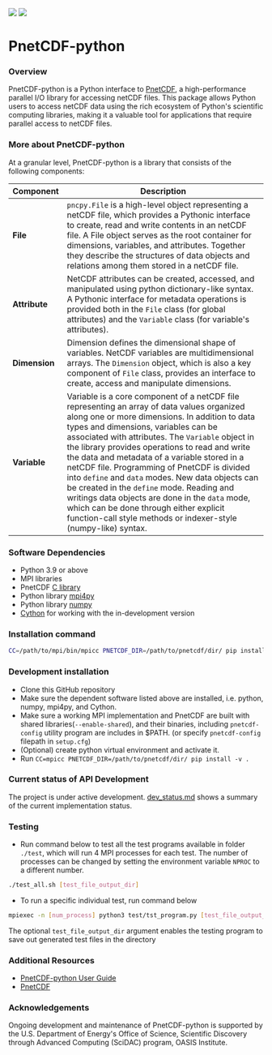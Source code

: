 ![](https://img.shields.io/badge/python-v3.9-blue) ![](https://img.shields.io/badge/tests%20passed-49-brightgreen)

# PnetCDF-python
### Overview
PnetCDF-python is a Python interface to
[PnetCDF](https://parallel-netcdf.github.io/), a high-performance parallel I/O
library for accessing netCDF files.
This package allows Python users to access netCDF data using the rich ecosystem
of Python's scientific computing libraries, making it a valuable tool for
applications that require parallel access to netCDF files.

### More about PnetCDF-python

At a granular level, PnetCDF-python is a library that consists of the following
components:

| Component | Description |
| ---- | --- |
| **File** |`pncpy.File` is a high-level object representing a netCDF file, which provides a Pythonic interface to create, read and write contents in an netCDF file. A File object serves as the root container for dimensions, variables, and attributes. Together they describe the structures of data objects and relations among them stored in a netCDF file. |
| **Attribute** | NetCDF attributes can be created, accessed, and manipulated using python dictionary-like syntax. A Pythonic interface for metadata operations is provided both in the `File` class (for global attributes) and the `Variable` class (for variable's attributes). |
| **Dimension** | Dimension defines the dimensional shape of variables. NetCDF variables are multidimensional arrays. The `Dimension` object, which is also a key component of `File` class, provides an interface to create, access and manipulate dimensions. |
| **Variable** | Variable is a core component of a netCDF file representing an array of data values organized along one or more dimensions. In addition to data types and dimensions, variables can be associated with attributes. The `Variable` object in the library provides operations to read and write the data and metadata of a variable stored in a netCDF file. Programming of PnetCDF is divided into `define` and `data` modes. New data objects can be created in the `define` mode. Reading and writings data objects are done in the `data` mode, which can be done through either explicit function-call style methods or indexer-style (numpy-like) syntax. |

### Software Dependencies

* Python 3.9 or above
* MPI libraries
* PnetCDF [C library](https://github.com/Parallel-netCDF/PnetCDF)
* Python library [mpi4py](https://mpi4py.readthedocs.io/en/stable/install.html)
* Python library [numpy](http://www.numpy.org/)
* [Cython](http://cython.org/) for working with the in-development version

### Installation command

```sh
CC=/path/to/mpi/bin/mpicc PNETCDF_DIR=/path/to/pnetcdf/dir/ pip install pncpy
```

### Development installation
* Clone this GitHub repository
* Make sure the dependent software listed above are installed, i.e. python,
  numpy, mpi4py, and Cython.
* Make sure a working MPI implementation and PnetCDF are built with
  shared libraries(`--enable-shared`),
  and their binaries, including `pnetcdf-config` utility program are includes
  in $PATH. (or specify `pnetcdf-config` filepath in `setup.cfg`)
* (Optional) create python virtual environment and activate it.
* Run `CC=mpicc PNETCDF_DIR=/path/to/pnetcdf/dir/ pip install -v .`

### Current status of API Development

The project is under active development. [dev_status.md](./dev_status.md) shows
a summary of the current implementation status.


### Testing
* Run command below to test all the test programs available in folder `./test`,
  which will run 4 MPI processes for each test. The number of processes can be
  changed by setting the environment variable `NPROC` to a different number.
```sh
./test_all.sh [test_file_output_dir]
```

* To run a specific individual test, run command below
```sh
mpiexec -n [num_process] python3 test/tst_program.py [test_file_output_dir]
```

The optional `test_file_output_dir` argument enables the testing program to
save out generated test files in the directory

### Additional Resources
* [PnetCDF-python User Guide](https://pnetcdf-python.readthedocs.io/en/latest/)
* [PnetCDF](https://parallel-netcdf.github.io/)

### Acknowledgements
Ongoing development and maintenance of PnetCDF-python is supported by the U.S. Department of Energy's Office of Science, Scientific Discovery through Advanced Computing (SciDAC) program, OASIS Institute.

